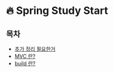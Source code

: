 # :fire: Spring Study Start

## 목차
- [추가 정리 필요한거](/md/other.md) 
- [MVC 란?](/md/MVC.md)
- [build 란?](/md/build.md)